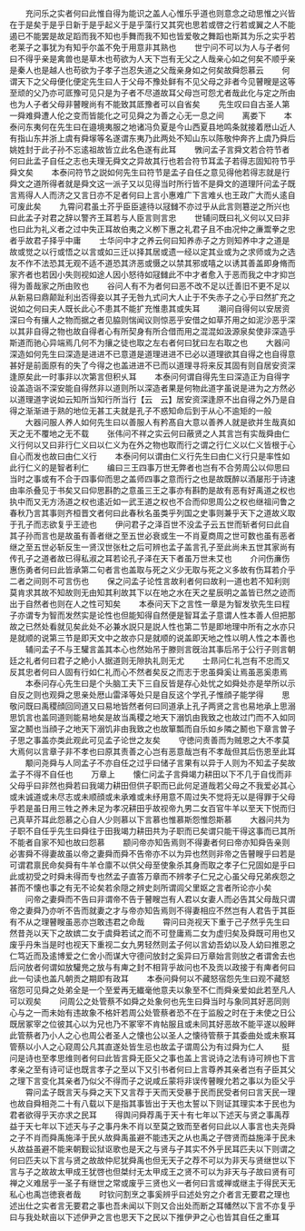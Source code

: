 <!-- { "loadSidebar": true } -->
　　充问乐之实者何曰此惟自得为能识之盖人心惟乐乎道也则意念之动思惟之兴皆在于是矣于是乎日新于是乎起义于是乎藻行又其究也思若或啓之行若或翼之人不能遏已不能罢是故足蹈而我不知也手舞而我不知也皆爱敬之舞蹈也斯其为乐之实乎若老莱子之事犹为有知乎尔盖不免于用意非其熟也
　　世宁问不可以为人与子者何曰不得乎亲是禽兽也是草木也苟欲为人天下岂有无父之人哉亲心如之何矣不顺乎亲是秦人也是越人也苟欲为子孝子岂忍失道之父哉亲身如之何矣故舜怨慕云
　　何谓天下之父母便化便定先生曰人于父母不豫处鲜有不见父母之非者今见瞽瞍是这等至顽的父乃亦可厎豫可见只是为子者不尽道故耳父母岂可怨尤者哉此化与定之所由也为人子者父母非瞽瞍尚有不能致其厎豫者可以自省矣
　　先生叹曰自古圣人第一舜难舜遭人伦之变而皆能化之可见舜之为善之心无一息之间
　　离娄下
　　本泰问东夷何在先生曰在邉境夷服之地诸冯负夏是今山西夏县地鸣条就接着厯山近人有指山东并浙上虞有舜塜等名遂谓东夷乃此两处不知山东以陈敬仲奔齐上虞乃舜后姚姓封于此子孙不忘逺祖故皆立此名色遂有此耳
　　斆问孟子言舜文若合符节者何曰此孟子自任之志也夫理无舜文之异故其行也若合符节耳孟子若得志固知符节乎舜文矣
　　本泰问符节之説如何先生曰符节是孟子自任之意见得他若得志就是行舜文之道所得者就是舜文这一派子又以见得当时所行皆不是舜文的道理阡问孟子既言焉得人人而济之又言日亦不足者何曰上言小惠难广下言难乆也王政广大而乆逺自可废此矣
　　九霄问君虽土芥乎臣臣遽待以冦雠不亦过乎从此言则簒逆之所兴也曰此孟子对君之辞以警齐王耳若与人臣言则言忠
　　世辅问既曰礼义何以又曰非也曰此为礼义者之过中失正耳故伯夷之义栁下惠之礼君子且不由况仲之亷鬻拳之忠者乎故君子择乎中庸
　　士华问中才之养云何曰知养赤子之方则知养中才之道是故或觉之以行或悟之以言或如三迁以择其居或遗一经以定其业或为之求师或为之选友不作不法恐其无观不适不道恐其济恶或慑之以禁其邪或嘻之以诱其善盖即身脩而家齐者也若因小失则视如途人因小怒待如冦雠此不中才者愈入于恶而我之中才抑岂得为善哉家之所由败也
　　谷问人有不为者何曰恶不改不足以迁善旧不更不足以从新易曰鼎颠趾利出否得妾以其子无咎九式问大人止于不失赤子之心乎曰然扩充之说如之何曰夫人既长此心不患其不能扩充惟患其或失耳
　　潮问自得何以安居资深曰今有攘人之物而据之者见脇则惴闻议则惊恶乎安借之如草芥用之如泥沙恶乎深以其非自得之物也故自得者心有所契身有所合借而用之混混如汲源泉矣使非深造乎斯道而驰心异端焉几何不为攘之徒也取之左右者何曰犹曰左右取之也
　　大器问深造如何先生曰深造是进进不已意道是道理进进不已必以道理欲其自得之也自得意甚好是前面原有的失了今得之也盖进进不已而以道理寻将来反其固有则自居安资深逢原矣此一时事非以次第言但积乆耳
　　本泰问何谓自得先生曰深造正为自得字设盖造诣不深安能自得然非以道则所以深造者果是何物此道字虽说是进为之方然必以道理道字说如云知所当知行所当行【云　云】居安资深逢原不出自得之外乃是自得之渐渐进于熟的地位无甚工夫就是孔子不惑知命后到于从心不逾矩的一般
　　大器问服人养人如何先生曰以善服人有矜髙自大意以善养人就是欲并生哉真如天之无不覆地之无不载
　　张伟问不祥之实云何曰蔽贤之人其言岂有实哉舜由仁义行何以又曰非行仁义曰以仁义为在外之物也取而行之谓之行仁义以仁义皆根于心自心而发也故曰由仁义行
　　本泰问何以谓由仁义行先生曰由仁义行只是率性如此行仁义的是智者利仁
　　编曰三王四事万世无弊者也岂有不合劳周公以仰思曰当时之事或有不合于四事仰而思之盖师四事之意而行之也是故既醉以酒屡形于诗速由率杀叠见于书矣又曰仰思斟酌之意虽三王之事亦有斟酌是故有恶有好禹道之权也执中而又无方汤道之权也逺近如一武王道之权也不合而仰思周公之权也继祖问鲁之春秋乃言其事则齐桓晋文者何曰此春秋名虽类乎列国之史事则兼乎天下之道故义取于孔子而志欲复乎王迹也
　　伊问君子之泽百世不没孟子云五世而斩者何曰此自其子孙而言也是故虽有善者继之至五世必衰或生一不肖夏商周之世可数也虽有恶者继之至五世必斩反生一贤汉世张杜之后可辨也孟子盖言孔子至此尚未五世其家尚有传孔子之道者故已得私淑之耳若论孔子泽在天下者虽万世未艾也
　　介问伤亷伤惠伤勇者何曰此皆承第二句者言也盖取与死之义少无取与死之义多故有伤耳若介乎二者之间则不可言伤也
　　保之问孟子论性言故利者何曰故利一道也若不知利则莫肯求其故不知故则无由知其利故其下以在地之水在天之星辰明之盖皆已然之迹而出于自然者也则在人之性可知矣
　　本泰问天下之言性一章是为智发欤先生曰程子亦谓专为智而发然实是论性也但能知得自然便是智耳孟子意谓人性本善人但把那故之已然处看就见矣此处不必兼水説只是説人性也第二节是即地理中所有之水亦只是就顺的说第三节是即天文中之故亦只是就顺的说盖即天地之性以明人性之本善也
　　辅问孟子不与王驩言盖其本心也然始吊于滕则言旣治其事后吊于公行子则言朝廷之礼者何曰君子之絶小人据道则无隙执礼则无尤
　　士昻问仁礼岂有不忠而又反其忠者何曰人固有行如仁礼而心不然者矣反之而志于忠虽舜奚让焉虽恶奚患焉
　　本泰问存心先生曰是个头脑工夫下三自反皆是存心处忧之如舜处亦是举所以示自反之则也观舜之思亲处厯山雷泽等处只是自反这个学孔子惟顔子能学得
　　思敬问既曰禹稷顔回同道又曰易地皆然者何曰同道承上孔子两贤之言也易地承上思溺思饥言也盖同道则能易地矣是故当禹稷之地天下溺饥由我致之也故过门而不入如同室之鬭也当顔子之地天下溺饥非由我致之也故箪瓢而自乐如乡隣之鬭也下章言曽子子思之事盖亦类此观此可见孟子论世之友矣
　　守徳问责善而为贼恩之大不孝莫大焉何以言章子非不孝也曰原其责善之心岂有恶意哉岂有不孝哉但其后伤恩至此耳
　　颙问尧舜与人同孟子不亦自任之过乎曰储子言果有以异于人则为不知孟子矣故孟子不得不自任也
　　万章上
　　懐仁问孟子言舜竭力耕田以下不几于自伐而非父母乎曰非然也舜若曰我竭力耕田但供子职而已此何足道哉若父母之不我爱必其心或未诚道或未尽志或未顺顔或未承难或未纾用意不周过失不觉将无以是得罪于父母乎若是虽日用三牲之养未足为孝况耕田乎故视帝九男二女百官牛羊以至天下悦而归己真草芥耳此怨慕之心自人少则慕以下言慕也惟慕斯怨惟怨斯慕
　　大器问共为子职不自任乎先生曰舜往于田我竭力耕田共为子职而已矣谓只能干得这事而已其所不能者自家不知也故曰怨慕
　　颛问帝亦知告焉则不得妻者何曰帝亦知舜告亲则必害舜不得妻故虽以帝之妻舜而舜不告帝亦不以为异也然则非帝之告瞽瞍乎曰若是可谓君禀民命矣舜有牛羊仓廪不以供父母至使象杀其身而取之孝子仁兄固如是乎曰此或初受之时舜未得而专也然孟子直答万章而不辨孝子仁兄之心虽父母兄弟疾怨之甚而不懐也事之有无不论矣若余隠之辨史剡所谓闾父里妪之言者所论亦小矣
　　问帝之妻舜而不告曰非谓帝不告于瞽瞍岂有人君以女妻人而必告其父母哉只谓帝之妻舜乃亦听不告而就妻之才与帝亦知告焉则不得妻相应不然岂有人君告于其臣有不从之理瞽瞍虽恶亦岂敢违君之命哉
　　霄问曰尧视天下重于己子然乎先生曰然昔尧以天下之故嫔二女于虞舜若试之而不可登庸焉二女为虚归矣及舜既可用也又废乎丹朱当是时也视天下重视二女九男轻然则孟子何以言幼吾幼以及人幼曰推恩之仁笃近而及逺博爱之仁舍小而谋大守德问放封之奚异曰万章始言则放之者谓舍去也后问放者何谓如放驩兠之放与有庳之封不相背乎故问也不及贡以政接于有庳者何曰此一句读也盖凡朝贡之期即有政耳
　　本泰问舜何以不藏怒宿怨先生曰观不藏怒宿怨可见舜之处弟全是一个至爱再无纎毫他意夫以象至不仁而舜亲爱如此若至凡人可以观矣
　　问周公之处管蔡不如舜之处象何也先生曰舜当时与象同其好恶同则心与之一而未始有违故象不格奸若周公处管蔡者恐不在于监殷之时在于未使之日公既居冢宰之位彼其心以为兄也乃不冢宰不肯帖服且或未同其好恶故不能平遂以殷畔此管蔡者乃小人之心也周公者圣人之懐也公以圣人之懐待管蔡于其委曲处或未察耳管蔡以小人之心窥周公凡其直遂处皆生忌也故孟子谓周公为有过舜为仁人
　　挺问是诗也至孝思维则者何曰此皆言舜无臣父之事也盖上言说诗之法有诗可辨也下言孝亲之至有诗可证也既言孝子之至以下又引书者何曰上言尊养其亲者岂有子臣其父之理下言变化其亲者乃似父不得而子之说咸丘蒙将非误传瞽瞍允若之事以为臣父乎
　　霄问孟子既言天与舜之天下又言荐于天而天受暴于民而民受者何曰言天民一理也故自舜相尧二十有八载以下是指其事皆出于天也太誓以下则证其理实本于民也为君者欲得乎天亦求之民耳
　　得舆问舜荐禹于天十有七年以下述天与贤之事禹荐益于天七年以下述天与子之事丹朱不肖以至莫之致而至者何曰此以人事言也夫尧舜之子不肖而舜禹施泽于民乆故舜禹虽避不能违天之从也禹之子啓贤而益施泽于民未乆故益虽避不能来朝觐讼狱讴歌也是天之与贤与子其实不外乎民耳匹夫以下则谓之何曰匹夫以下言与贤之故故仲尼犹舜禹也但无天子之荐不可以为非天与贤继世以下言与子之故故太甲成王犹啓也但桀纣无太甲成王之贤不可以为非天与子故曰贤有可禅之义难居乎一圣子有继世之常或废乎三贤也义一者何曰言或禅或继主于得民天无私心也禹岂徳衰者哉
　　时钦问割烹之事奚辨乎曰述处穷之介者言无要君之理也述出仕之实者言无要君之事也吾未闻以下则又合出处而断之耳幡然以下言不亦复乎曰与我处畎亩以下述伊尹之言也思天下之民以下推伊尹之心也皆其自任之重耳
